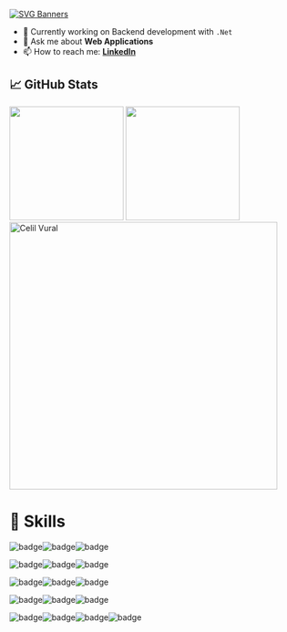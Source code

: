 
[![SVG Banners](https://svg-banners.vercel.app/api?type=glitch&text1=Hi%20There👋&width=800&height=150)](https://github.com/Akshay090/svg-banners)


- 🌱 Currently working on Backend development with `.Net`
- 💬 Ask me about **Web Applications**
- 📫 How to reach me: **[LinkedIn](https://www.linkedin.com/in/celil-v-92945325b)**

## &#x1f4c8; GitHub Stats
<img src="https://github-readme-stats.vercel.app/api/top-langs/?username=celil-vural&theme=tokyonight&hide=swift,cmake,scss,&langs_count=6&layout=compact" height=200px />
<img src="https://github-readme-stats.vercel.app/api?username=celil-vural&show_icons=true&theme=tokyonight" height=200px />
<img src="https://github-profile-summary-cards.vercel.app/api/cards/profile-details?username=celil-vural&theme=tokyonight" width="470" alt="Celil Vural"/>

# 💼 Skills

<img src="https://img.shields.io/badge/BACKEND-white.svg?style=for-the-badge" alt="badge" /><img src="https://img.shields.io/badge/.net-512bd4.svg?style=for-the-badge&logo=.NET&logoColor=ffffff&labelColor=4f4f4f" alt="badge" /><img src="https://img.shields.io/badge/Spring%20Boot-6db33f.svg?style=for-the-badge&logo=Spring Boot&logoColor=ffffff&labelColor=4f4f4f" alt="badge" />

<img src="https://img.shields.io/badge/FRONTEND-white.svg?style=for-the-badge" alt="badge" /><img src="https://img.shields.io/badge/javascript-f7df1e.svg?style=for-the-badge&logo=JavaScript&logoColor=ffffff&labelColor=4f4f4f" alt="badge" /><img src="https://img.shields.io/badge/react-61dafb.svg?style=for-the-badge&logo=React&logoColor=ffffff&labelColor=4f4f4f" alt="badge" />

<img src="https://img.shields.io/badge/MOBILE-white.svg?style=for-the-badge" alt="badge" /><img src="https://img.shields.io/badge/Flutter-02569b.svg?style=for-the-badge&logo=Flutter&logoColor=ffffff&labelColor=4f4f4f" alt="badge" /><img src="https://img.shields.io/badge/React%20Native-61dafb.svg?style=for-the-badge&logo=React&logoColor=white&labelColor=4f4f4f" alt="badge" />

<img src="https://img.shields.io/badge/TOOLS-white.svg?style=for-the-badge" alt="badge" /><img src="https://img.shields.io/badge/Firebase-ffca28.svg?style=for-the-badge&logo=Firebase&logoColor=white&labelColor=4f4f4f" alt="badge" /><img src="https://img.shields.io/badge/Postman-ff6c37.svg?style=for-the-badge&logo=Postman&logoColor=white&labelColor=4f4f4f" alt="badge" />

<img src="https://img.shields.io/badge/DATABASE-white.svg?style=for-the-badge" alt="badge" /><img src="https://img.shields.io/badge/MySql-4479a1.svg?style=for-the-badge&logo=MySQL&logoColor=white&labelColor=4f4f4f" alt="badge" /><img src="https://img.shields.io/badge/MongoDB-47a248.svg?style=for-the-badge&logo=MongoDB&logoColor=white&labelColor=4f4f4f" alt="badge" /><img src="https://img.shields.io/badge/Postgresql-4169e1.svg?style=for-the-badge&logo=PostgreSQL&logoColor=white&labelColor=4f4f4f" alt="badge" />
